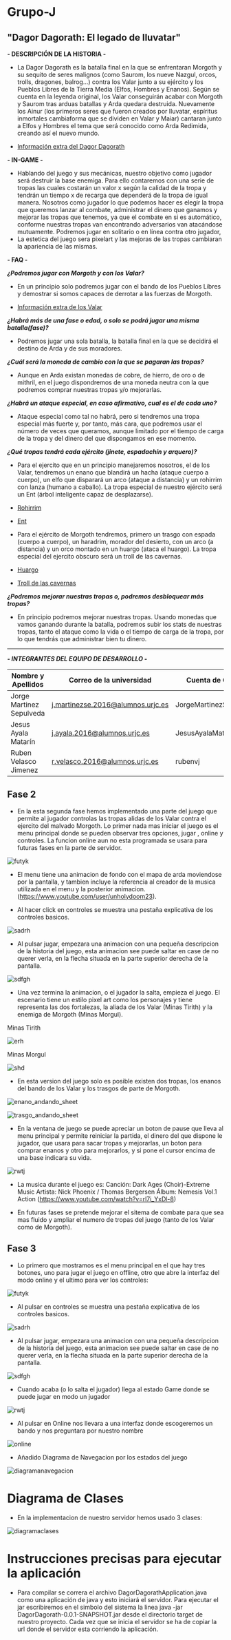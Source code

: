 # Grupo-J 
## "Dagor Dagorath: El legado de Iluvatar"

**- DESCRIPCIÓN DE LA HISTORIA -**

* La Dagor Dagorath es la batalla final en la que se enfrentaran Morgoth y su sequito de seres malignos (como Saurom, los nueve Nazgul, orcos, trolls, dragones, balrog...) contra los Valar junto a su ejército y los Pueblos Libres de la Tierra Media (Elfos, Hombres y Enanos). Según se cuenta en la leyenda original, los Valar conseguirán acabar con Morgoth y Saurom tras arduas batallas y Arda quedara destruida. Nuevamente los Ainur (los primeros seres que fueron creados por Iluvatar, espíritus inmortales cambiaforma que se dividen en Valar y Maiar) cantaran junto a Elfos y Hombres el tema que será conocido como Arda Redimida, creando así el nuevo mundo. 

* [Información extra del Dagor Dagorath](http://esdla.wikia.com/wiki/Dagor_Dagorath)

**- IN-GAME -**

* Hablando del juego y sus mecánicas, nuestro objetivo como jugador será destruir la base enemiga. Para ello contaremos con una serie de tropas las cuales costarán un valor x según la calidad de la tropa y tendrán un tiempo x de recarga que dependerá de la tropa de igual manera. Nosotros como jugador lo que podemos hacer es elegir la tropa que queremos lanzar al combate, administrar el dinero que ganamos y mejorar las tropas que tenemos, ya que el combate en si es automático, conforme nuestras tropas van encontrando adversarios van atacándose mutuamente. Podremos jugar en solitario o en línea contra otro jugador,
* La estetica del juego sera pixelart y las mejoras de las tropas cambiaran la apariencia de las mismas.

**- FAQ -**

***¿Podremos jugar con Morgoth y con los Valar?*** 

* En un principio solo podremos jugar con el bando de los Pueblos Libres y demostrar si somos capaces de derrotar a las fuerzas de Morgoth.  

* [Información extra de los Valar](http://esdla.wikia.com/wiki/Valar)
 

***¿Habrá más de una fase o edad, o solo se podrá jugar una misma batalla(fase)?*** 

* Podremos jugar una sola batalla, la batalla final en la que se decidirá el destino de Arda y de sus moradores. 

 

***¿Cuál será la moneda de cambio con la que se pagaran las tropas?***

* Aunque en Arda existan monedas de cobre, de hierro, de oro o de mithril, en el juego dispondremos de una moneda neutra con la que podremos comprar nuestras tropas y/o mejorarlas.  

 

***¿Habrá un ataque especial, en caso afirmativo, cual es el de cada uno?***

* Ataque especial como tal no habrá, pero si tendremos una tropa especial más fuerte y, por tanto, más cara, que podremos usar el número de veces que queramos, aunque limitado por el tiempo de carga de la tropa y del dinero del que dispongamos en ese momento. 

 

***¿Qué tropas tendrá cada ejército (jinete, espadachín y arquero)?***

* Para el ejercito que en un principio manejaremos nosotros, el de los Valar, tendremos un enano que blandirá un hacha (ataque cuerpo a cuerpo), un elfo que disparará un arco (ataque a distancia) y un rohirrim con lanza (humano a caballo). La tropa especial de nuestro ejército será un Ent (árbol inteligente capaz de desplazarse). 

* [Rohirrim](http://esdla.wikia.com/wiki/Rohirrim)

* [Ent](http://esdla.wikia.com/wiki/Ents)

* Para el ejército de Morgoth tendremos, primero un trasgo con espada (cuerpo a cuerpo), un haradrim, morador del desierto, con un arco (a distancia) y un orco montado en un huargo (ataca el huargo). La tropa especial del ejercito obscuro será un troll de las cavernas. 

* [Huargo](http://esdla.wikia.com/wiki/Huargos)

* [Troll de las cavernas](http://esdla.wikia.com/wiki/Troll_de_las_cavernas)
 

***¿Podremos mejorar nuestras tropas o, podremos desbloquear más tropas?***

* En principio podremos mejorar nuestras tropas. Usando monedas que vamos ganando durante la batalla, podremos subir los stats de nuestras tropas, tanto el ataque como la vida o el tiempo de carga de la tropa, por lo que tendrás que administrar bien tu dinero.
---
***- INTEGRANTES DEL EQUIPO DE DESARROLLO -***

|Nombre y Apellidos       |Correo de la universidad         |Cuenta de GitHub       |
|-------------------------|---------------------------------|-----------------------|
| Jorge Martinez Sepulveda|j.martinezse.2016@alumnos.urjc.es|JorgeMartinezSepulveda |
| Jesus Ayala Matarín     |j.ayala.2016@alumnos.urjc.es     |JesusAyalaMatarin      |
| Ruben Velasco Jimenez   |r.velasco.2016@alumnos.urjc.es   |rubenvj                |

## Fase 2

* En la esta segunda fase hemos implementado una parte del juego que permite al jugador controlas las tropas alidas de los Valar contra el ejercito del malvado Morgoth.
 Lo primer nada mas iniciar el juego es el menu principal donde se pueden observar tres opciones, jugar , online y controles. La funcion online aun no esta programada se usara para futuras fases en la parte de servidor.
 
 ![futyk](https://user-images.githubusercontent.com/43203256/48100780-f3b18e80-e224-11e8-8304-b74fe16c48b6.PNG)
 
 * El menu tiene una animacion de fondo con el mapa de arda moviendose por la pantalla, y tambien incluye la referencia al creador de la musica utilizada en el menu y la posterior animacion. (https://www.youtube.com/user/unholydoom23).
 
 * Al hacer click en controles se muestra una pestaña explicativa de los controles basicos.
 
 ![sadrh](https://user-images.githubusercontent.com/43203256/48100956-a5e95600-e225-11e8-8bd3-54dcc7b2c596.PNG)
 
 * Al pulsar jugar, empezara una animacion con una pequeña descripcion de la historia del juego, esta animacion see puede saltar en case de no querer verla, en la flecha situada en la parte superior derecha de la pantalla.
 
 ![sdfgh](https://user-images.githubusercontent.com/43203256/48101069-185a3600-e226-11e8-9a55-6f59c686f389.PNG)

 * Una vez termina la animacion, o el jugador la salta, empieza el juego. El escenario tiene un estilo pixel art como los personajes y tiene representa las dos fortalezas, la aliada de los Valar (Minas Tirith) y la enemiga de Morgoth (Minas Morgul).
 
 Minas Tirith

![erh](https://user-images.githubusercontent.com/43203256/48100580-2dce6080-e224-11e8-83d0-4f5321ddc0cf.PNG)

Minas Morgul

![shd](https://user-images.githubusercontent.com/43203256/48101254-ac2c0200-e226-11e8-873c-df57ac30269b.PNG)

* En esta version del juego solo es posible existen dos tropas, los enanos del bando de los Valar y los trasgos de parte de Morgoth.

![enano_andando_sheet](https://user-images.githubusercontent.com/43203256/48101676-24df8e00-e228-11e8-9f6e-f621002fa3a9.png)

![trasgo_andando_sheet](https://user-images.githubusercontent.com/43203256/48101756-8142ad80-e228-11e8-8153-5f71fa2d312a.png)

* En la ventana de juego se puede apreciar un boton de pause que lleva al menu principal y permite reiniciar la partida, el dinero del que dispone le jugador, que usara para sacar tropas y mejorarlas, un boton para comprar enanos y otro para mejorarlos, y si pone el cursor encima de una base indicara su vida.

![rwtj](https://user-images.githubusercontent.com/43203256/48101424-42f8be80-e227-11e8-84e5-9b605963ea61.PNG)

* La musica durante el juego es:
Canción: Dark Ages (Choir)-Extreme Music
Artista: Nick Phoenix / Thomas Bergersen
Álbum: Nemesis Vol.1 Action
(https://www.youtube.com/watch?v=rl7i_YxDl-8)

* En futuras fases se pretende mejorar el sitema de combate para que sea mas fluido y ampliar el numero de tropas del juego (tanto de los Valar como de Morgoth).

## Fase 3

* Lo primero que mostramos es el menu principal en el que hay tres botones, uno para jugar el juego en offline, otro que abre la interfaz del modo online y el ultimo para ver los controles:

![futyk](https://user-images.githubusercontent.com/43203256/48100780-f3b18e80-e224-11e8-8304-b74fe16c48b6.PNG)

 * Al pulsar en controles se muestra una pestaña explicativa de los controles basicos.
 
 ![sadrh](https://user-images.githubusercontent.com/43203256/48100956-a5e95600-e225-11e8-8bd3-54dcc7b2c596.PNG)
 
 * Al pulsar jugar, empezara una animacion con una pequeña descripcion de la historia del juego, esta animacion see puede saltar en case de no querer verla, en la flecha situada en la parte superior derecha de la pantalla.
 
 ![sdfgh](https://user-images.githubusercontent.com/43203256/48101069-185a3600-e226-11e8-9a55-6f59c686f389.PNG)

* Cuando acaba (o lo salta el jugador) llega al estado Game donde se puede jugar en modo un jugador

![rwtj](https://user-images.githubusercontent.com/43203256/48101424-42f8be80-e227-11e8-84e5-9b605963ea61.PNG)

* Al pulsar en Online nos llevara a una interfaz donde escogeremos un bando y nos preguntara por nuestro nombre

![online](https://user-images.githubusercontent.com/43203217/48832706-0cb85480-ed7a-11e8-8a91-c2c14fbeb09b.jpg)

* Añadido Diagrama de Navegacion por los estados del juego

![diagramanavegacion](https://user-images.githubusercontent.com/43203217/48812164-52046400-ed31-11e8-810c-07ba2e286900.png)

# Diagrama de Clases

* En la implementacion de nuestro servidor hemos usado 3 clases: 

![diagramaclases](https://user-images.githubusercontent.com/43203217/49114096-9cd52d00-f297-11e8-8ef1-23a5b6599c0a.png)

# Instrucciones precisas para ejecutar la aplicación

* Para compilar se correra el archivo DagorDagorathApplication.java como una aplicación de java y esto iniciará el servidor. Para ejecutar el jar escribiremos en el simbolo del sistema la linea java -jar DagorDagorath-0.0.1-SNAPSHOT.jar desde el directorio target de nuestro proyecto. Cada vez que se inicia el servidor se ha de copiar la url donde el servidor esta corriendo la aplicación.
